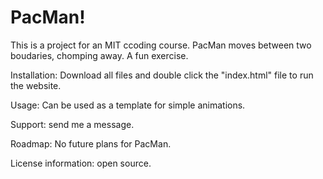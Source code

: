 # PacMan!
This is a project for an MIT ccoding course. PacMan moves between two boudaries, chomping away. A fun exercise.

Installation: Download all files and double click the "index.html" file to run the website.

Usage: Can be used as a template for simple animations.

Support: send me a message. 

Roadmap: No future plans for PacMan. 

License information: open source.  
